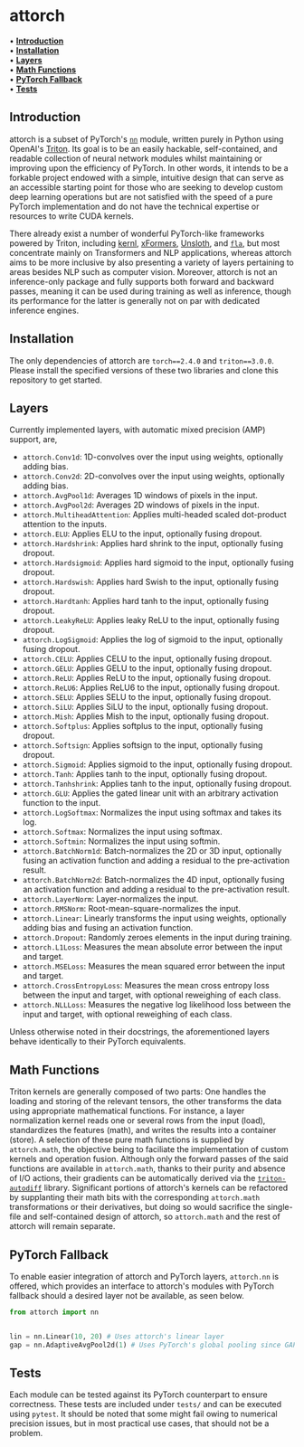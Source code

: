 # attorch

• **[Introduction](#introduction)**<br>
• **[Installation](#installation)**<br>
• **[Layers](#layers)**<br>
• **[Math Functions](#math-functions)**<br>
• **[PyTorch Fallback](#pytorch-fallback)**<br>
• **[Tests](#tests)**<br>

## Introduction

attorch is a subset of PyTorch's [```nn```](https://pytorch.org/docs/stable/nn.html) module, written purely in Python using OpenAI's [Triton](https://github.com/openai/triton). Its goal is to be an easily hackable, self-contained, and readable collection of neural network modules whilst maintaining or improving upon the efficiency of PyTorch. In other words, it intends to be a forkable project endowed with a simple, intuitive design that can serve as an accessible starting point for those who are seeking to develop custom deep learning operations but are not satisfied with the speed of a pure PyTorch implementation and do not have the technical expertise or resources to write CUDA kernels.

There already exist a number of wonderful PyTorch-like frameworks powered by Triton, including [kernl](https://github.com/ELS-RD/kernl/tree/main), [xFormers](https://github.com/facebookresearch/xformers), [Unsloth](https://github.com/unslothai/unsloth), and [```fla```](https://github.com/sustcsonglin/flash-linear-attention), but most concentrate mainly on Transformers and NLP applications, whereas attorch aims to be more inclusive by also presenting a variety of layers pertaining to areas besides NLP such as computer vision. Moreover, attorch is not an inference-only package and fully supports both forward and backward passes, meaning it can be used during training as well as inference, though its performance for the latter is generally not on par with dedicated inference engines.

## Installation

The only dependencies of attorch are ```torch==2.4.0``` and ```triton==3.0.0```. Please install the specified versions of these two libraries and clone this repository to get started.

## Layers

Currently implemented layers, with automatic mixed precision (AMP) support, are,

* ```attorch.Conv1d```: 1D-convolves over the input using weights, optionally adding bias.
* ```attorch.Conv2d```: 2D-convolves over the input using weights, optionally adding bias.
* ```attorch.AvgPool1d```: Averages 1D windows of pixels in the input.
* ```attorch.AvgPool2d```: Averages 2D windows of pixels in the input.
* ```attorch.MultiheadAttention```: Applies multi-headed scaled dot-product attention to the inputs.
* ```attorch.ELU```: Applies ELU to the input, optionally fusing dropout.
* ```attorch.Hardshrink```: Applies hard shrink to the input, optionally fusing dropout.
* ```attorch.Hardsigmoid```: Applies hard sigmoid to the input, optionally fusing dropout.
* ```attorch.Hardswish```: Applies hard Swish to the input, optionally fusing dropout.
* ```attorch.Hardtanh```: Applies hard tanh to the input, optionally fusing dropout.
* ```attorch.LeakyReLU```: Applies leaky ReLU to the input, optionally fusing dropout.
* ```attorch.LogSigmoid```: Applies the log of sigmoid to the input, optionally fusing dropout.
* ```attorch.CELU```: Applies CELU to the input, optionally fusing dropout.
* ```attorch.GELU```: Applies GELU to the input, optionally fusing dropout.
* ```attorch.ReLU```: Applies ReLU to the input, optionally fusing dropout.
* ```attorch.ReLU6```: Applies ReLU6 to the input, optionally fusing dropout.
* ```attorch.SELU```: Applies SELU to the input, optionally fusing dropout.
* ```attorch.SiLU```: Applies SiLU to the input, optionally fusing dropout.
* ```attorch.Mish```: Applies Mish to the input, optionally fusing dropout.
* ```attorch.Softplus```: Applies softplus to the input, optionally fusing dropout.
* ```attorch.Softsign```: Applies softsign to the input, optionally fusing dropout.
* ```attorch.Sigmoid```: Applies sigmoid to the input, optionally fusing dropout.
* ```attorch.Tanh```: Applies tanh to the input, optionally fusing dropout.
* ```attorch.Tanhshrink```: Applies tanh to the input, optionally fusing dropout.
* ```attorch.GLU```: Applies the gated linear unit with an arbitrary activation function to the input.
* ```attorch.LogSoftmax```: Normalizes the input using softmax and takes its log.
* ```attorch.Softmax```: Normalizes the input using softmax.
* ```attorch.Softmin```: Normalizes the input using softmin.
* ```attorch.BatchNorm1d```: Batch-normalizes the 2D or 3D input, optionally fusing an activation function and adding a residual to the pre-activation result.
* ```attorch.BatchNorm2d```: Batch-normalizes the 4D input, optionally fusing an activation function and adding a residual to the pre-activation result.
* ```attorch.LayerNorm```: Layer-normalizes the input.
* ```attorch.RMSNorm```: Root-mean-square-normalizes the input.
* ```attorch.Linear```: Linearly transforms the input using weights, optionally adding bias and fusing an activation function.
* ```attorch.Dropout```: Randomly zeroes elements in the input during training.
* ```attorch.L1Loss```: Measures the mean absolute error between the input and target.
* ```attorch.MSELoss```: Measures the mean squared error between the input and target.
* ```attorch.CrossEntropyLoss```: Measures the mean cross entropy loss between the input and target, with optional reweighing of each class.
* ```attorch.NLLLoss```: Measures the negative log likelihood loss between the input and target, with optional reweighing of each class.

Unless otherwise noted in their docstrings, the aforementioned layers behave identically to their PyTorch equivalents.

## Math Functions
Triton kernels are generally composed of two parts: One handles the loading and storing of the relevant tensors, the other transforms the data using appropriate mathematical functions. For instance, a layer normalization kernel reads one or several rows from the input (load), standardizes the features (math), and writes the results into a container (store). A selection of these pure math functions is supplied by ```attorch.math```, the objective being to faciliate the implementation of custom kernels and operation fusion. Although only the forward passes of the said functions are available in ```attorch.math```, thanks to their purity and absence of I/O actions, their gradients can be automatically derived via the [```triton-autodiff```](https://github.com/srush/triton-autodiff) library. Significant portions of attorch's kernels can be refactored by supplanting their math bits with the corresponding ```attorch.math``` transformations or their derivatives, but doing so would sacrifice the single-file and self-contained design of attorch, so ```attorch.math``` and the rest of attorch will remain separate.

## PyTorch Fallback

To enable easier integration of attorch and PyTorch layers, ```attorch.nn``` is offered, which provides an interface to attorch's modules with PyTorch fallback should a desired layer not be available, as seen below.

```python
from attorch import nn


lin = nn.Linear(10, 20) # Uses attorch's linear layer
gap = nn.AdaptiveAvgPool2d(1) # Uses PyTorch's global pooling since GAP is not available in attorch
```

## Tests

Each module can be tested against its PyTorch counterpart to ensure correctness. These tests are included under ```tests/``` and can be executed using ```pytest```. It should be noted that some might fail owing to numerical precision issues, but in most practical use cases, that should not be a problem.
